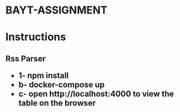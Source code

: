 # BAYT-ASSIGNMENT

<h1>Instructions</1>

<h2>Rss Parser</2>
  <ul>
  <li>1- npm install</li>
  <li>b- docker-compose up</li>
  <li>c- open http://localhost:4000 to view the table on the browser </li>
  </ul>
